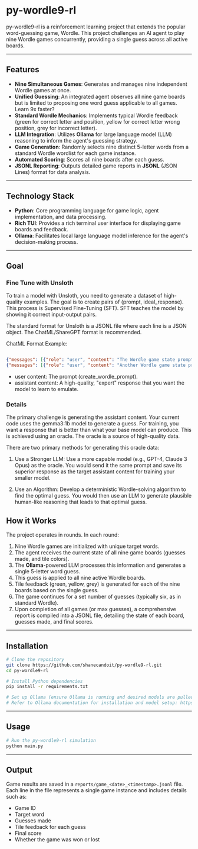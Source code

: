 
# py-wordle9-rl

py-wordle9-rl is a reinforcement learning project that extends the popular word-guessing game, Wordle. This project challenges an AI agent to play nine Wordle games concurrently, providing a single guess across all active boards.

-----

## Features

  - **Nine Simultaneous Games**: Generates and manages nine independent Wordle games at once.
  - **Unified Guessing**: An integrated agent observes all nine game boards but is limited to proposing one word guess applicable to all games. Learn 9x faster?
  - **Standard Wordle Mechanics**: Implements typical Wordle feedback (green for correct letter and position, yellow for correct letter wrong position, grey for incorrect letter).
  - **LLM Integration**: Utilizes **Ollama** for large language model (LLM) reasoning to inform the agent's guessing strategy.
  - **Game Generation**: Randomly selects nine distinct 5-letter words from a standard Wordle wordlist for each game instance.
  - **Automated Scoring**: Scores all nine boards after each guess.
  - **JSONL Reporting**: Outputs detailed game reports in **JSONL** (JSON Lines) format for data analysis.

-----

## Technology Stack

  - **Python**: Core programming language for game logic, agent implementation, and data processing.
  - **Rich TUI**: Provides a rich terminal user interface for displaying game boards and feedback.
  - **Ollama**: Facilitates local large language model inference for the agent's decision-making process.

-----

## Goal

### Fine Tune with Unsloth

To train a model with Unsloth, you need to generate a dataset of high-quality examples. The goal is to create pairs of (prompt, ideal_response). This process is Supervised Fine-Tuning (SFT). SFT teaches the model by showing it correct input-output pairs.

The standard format for Unsloth is a JSONL file where each line is a JSON object. The ChatML/ShareGPT format is recommended.

ChatML Format Example:

```JSON

{"messages": [{"role": "user", "content": "The Wordle game state prompt..."}, {"role": "assistant", "content": "The ideal reasoning and final guess..."}]}
{"messages": [{"role": "user", "content": "Another Wordle game state prompt..."}, {"role": "assistant", "content": "Another ideal reasoning and final guess..."}]}
```

- user content: The prompt (create_wordle_prompt).
- assistant content: A high-quality, "expert" response that you want the model to learn to emulate.

### Details

The primary challenge is generating the assistant content. Your current code uses the gemma3:1b model to generate a guess. For training, you want a response that is better than what your base model can produce. This is achieved using an oracle. The oracle is a source of high-quality data.

There are two primary methods for generating this oracle data:

1. Use a Stronger LLM: Use a more capable model (e.g., GPT-4, Claude 3 Opus) as the oracle. You would send it the same prompt and save its superior response as the target assistant content for training your smaller model.

2. Use an Algorithm: Develop a deterministic Wordle-solving algorithm to find the optimal guess. You would then use an LLM to generate plausible human-like reasoning that leads to that optimal guess.

## How it Works

The project operates in rounds. In each round:

1.  Nine Wordle games are initialized with unique target words.
2.  The agent receives the current state of all nine game boards (guesses made, and tile colors).
3.  The **Ollama**-powered LLM processes this information and generates a single 5-letter word guess.
4.  This guess is applied to all nine active Wordle boards.
5.  Tile feedback (green, yellow, grey) is generated for each of the nine boards based on the single guess.
6.  The game continues for a set number of guesses (typically six, as in standard Wordle).
7.  Upon completion of all games (or max guesses), a comprehensive report is compiled into a JSONL file, detailing the state of each board, guesses made, and final scores.

-----

## Installation

```bash
# Clone the repository
git clone https://github.com/shanecandoit/py-wordle9-rl.git
cd py-wordle9-rl

# Install Python dependencies
pip install -r requirements.txt

# Set up Ollama (ensure Ollama is running and desired models are pulled)
# Refer to Ollama documentation for installation and model setup: https://ollama.ai/
```

-----

## Usage

```bash
# Run the py-wordle9-rl simulation
python main.py
```

-----

## Output

Game results are saved in a `reports/game_<date>_<timestamp>.jsonl` file. Each line in the file represents a single game instance and includes details such as:

  - Game ID
  - Target word
  - Guesses made
  - Tile feedback for each guess
  - Final score
  - Whether the game was won or lost
